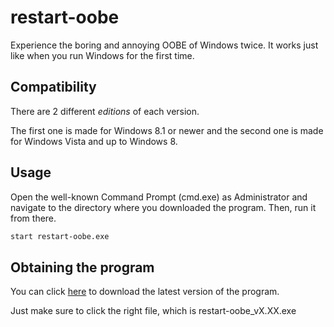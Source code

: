 # restart-oobe

Experience the boring and annoying OOBE of Windows twice.
It works just like when you run Windows for the first time.

## Compatibility

There are 2 different *editions* of each version.

The first one is made for Windows 8.1 or newer and the second one is made for Windows Vista and up to Windows 8.

## Usage

Open the well-known Command Prompt (cmd.exe) as Administrator and navigate to the directory where you downloaded the program.
Then, run it from there.

```bash
start restart-oobe.exe
```

## Obtaining the program

You can click [here](https://github.com/KneesDev/restart-oobe/releases) to download the latest version of the program.

Just make sure to click the right file, which is restart-oobe_vX.XX.exe
